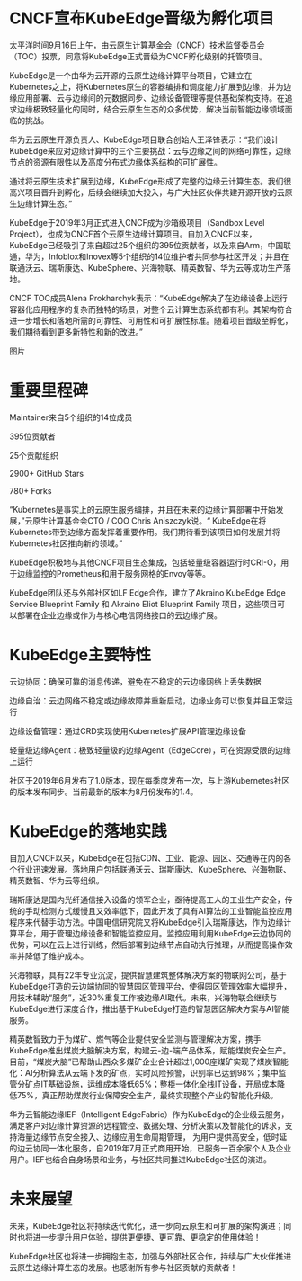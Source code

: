
# CNCF宣布KubeEdge晋级为孵化项目

太平洋时间9月16日上午，由云原生计算基金会（CNCF）技术监督委员会（TOC）投票，同意将KubeEdge正式晋级为CNCF孵化级别的托管项目。


KubeEdge是一个由华为云开源的云原生边缘计算平台项目，它建立在Kubernetes之上，将Kubernetes原生的容器编排和调度能力扩展到边缘，并为边缘应用部署、云与边缘间的元数据同步、边缘设备管理等提供基础架构支持。在追求边缘极致轻量化的同时，结合云原生生态的众多优势，解决当前智能边缘领域面临的挑战。

华为云云原生开源负责人、KubeEdge项目联合创始人王泽锋表示：“我们设计KubeEdge来应对边缘计算中的三个主要挑战：云与边缘之间的网络可靠性，边缘节点的资源有限性以及高度分布式边缘体系结构的可扩展性。

通过将云原生技术扩展到边缘，KubeEdge形成了完整的边缘云计算生态。我们很高兴项目晋升到孵化，后续会继续加大投入，与广大社区伙伴共建开源开放的云原生边缘计算生态。”

KubeEdge于2019年3月正式进入CNCF成为沙箱级项目（Sandbox Level Project），也成为CNCF首个云原生边缘计算项目。自加入CNCF以来，KubeEdge已经吸引了来自超过25个组织的395位贡献者，以及来自Arm，中国联通，华为，Infoblox和Inovex等5个组织的14位维护者共同参与社区开发；并且在联通沃云、瑞斯康达、KubeSphere、兴海物联、精英数智、华为云等成功生产落地。

CNCF TOC成员Alena Prokharchyk表示：“KubeEdge解决了在边缘设备上运行容器化应用程序的复杂而独特的场景，对整个云计算生态系统都有利。其架构符合进一步增长和落地所需的可靠性、可用性和可扩展性标准。随着项目晋级至孵化，我们期待看到更多新特性和新的改进。”


图片

# 重要里程碑



Maintainer来自5个组织的14位成员

395位贡献者

25个贡献组织

2900+ GitHub Stars

780+ Forks



“Kubernetes是事实上的云原生服务编排，并且在未来的边缘计算部署中开始发展，”云原生计算基金会CTO / COO Chris Aniszczyk说。“ KubeEdge在将Kubernetes带到边缘方面发挥着重要作用。我们期待看到该项目如何发展并将Kubernetes社区推向新的领域。”

KubeEdge积极地与其他CNCF项目生态集成，包括轻量级容器运行时CRI-O，用于边缘监控的Prometheus和用于服务网格的Envoy等等。

KubeEdge团队还与外部社区如LF Edge合作，建立了Akraino KubeEdge Edge Service Blueprint Family 和 Akraino Eliot Blueprint Family 项目，这些项目可以部署在企业边缘或作为与核心电信网络接口的云边缘扩展。


# KubeEdge主要特性

云边协同：确保可靠的消息传递，避免在不稳定的云边缘网络上丢失数据

边缘自治：云边网络不稳定或边缘故障并重新启动，边缘业务可以恢复并且正常运行

边缘设备管理：通过CRD实现使用Kubernetes扩展API管理边缘设备

轻量级边缘Agent：极致轻量级的边缘Agent（EdgeCore），可在资源受限的边缘上运行

社区于2019年6月发布了1.0版本，现在每季度发布一次，与上游Kubernetes社区的版本发布同步。当前最新的版本为8月份发布的1.4。



# KubeEdge的落地实践

自加入CNCF以来，KubeEdge在包括CDN、工业、能源、园区、交通等在内的各个行业迅速发展。落地用户包括联通沃云、瑞斯康达、KubeSphere、兴海物联、精英数智、华为云等组织。

瑞斯康达是国内光纤通信接入设备的领军企业，亟待提高工人的工业生产安全，传统的手动检测方式缓慢且又效率低下，因此开发了具有AI算法的工业智能监控应用程序来代替手动方法。中国电信研究院又将KubeEdge引入瑞斯康达，作为边缘计算平台，用于管理边缘设备和智能监控应用。监控应用利用KubeEdge云边协同的优势，可以在云上进行训练，然后部署到边缘节点自动执行推理，从而提高操作效率并降低了维护成本。

兴海物联，具有22年专业沉淀，提供智慧建筑整体解决方案的物联网公司，基于KubeEdge打造的云边端协同的智慧园区管理平台，使得园区管理效率大幅提升，用技术辅助“服务”，近30%重复工作被边缘AI取代。未来，兴海物联会继续与KubeEdge进行深度合作，推出基于KubeEdge打造的智慧园区解决方案与AI智能服务。

精英数智致力于为煤矿、燃气等企业提供安全监测与管理解决方案，携手KubeEdge推出煤炭大脑解决方案，构建云-边-端产品体系，赋能煤炭安全生产。目前，“煤炭大脑”已帮助山西众多煤矿企业合计超过1,000座煤矿实现了煤炭智能化：AI分析算法从云端下发的矿点，实时风险预警，识别率已达到98%；集中监管分矿点IT基础设施，运维成本降低65%；整柜一体化全栈IT设备，开局成本降低75%，真正帮助煤炭行业保障安全生产，最终实现整个产业的智能化升级。

华为云智能边缘IEF（Intelligent EdgeFabric）作为KubeEdge的企业级云服务，满足客户对边缘计算资源的远程管控、数据处理、分析决策以及智能化的诉求，支持海量边缘节点安全接入、边缘应用生命周期管理， 为用户提供高安全，低时延的边云协同一体化服务，自2019年7月正式商用开始，已服务一百余家个人及企业用户。IEF也结合自身场景和业务，与社区共同推进KubeEdge社区的演进。



# 未来展望

未来，KubeEdge社区将持续迭代优化，进一步向云原生和可扩展的架构演进；同时也将进一步提升用户体验，提供更便捷、更可靠、更稳定的使用体验！

KubeEdge社区也将进一步拥抱生态，加强与外部社区合作，持续与广大伙伴推进云原生边缘计算生态的发展。也感谢所有参与社区贡献的贡献者！
